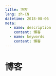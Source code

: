```yaml
---
title: 博客
lang: zh-CN
datetime: 2018-08-06
meta:
  - name: description
    content: 博客
  - name: keywords
    content: 博客
---
```


# 博客

<Advertisement />
